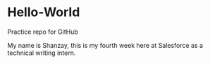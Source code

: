 # Hello-World
Practice repo for GitHub 

My name is Shanzay, this is my fourth week here at Salesforce as a technical writing intern.
